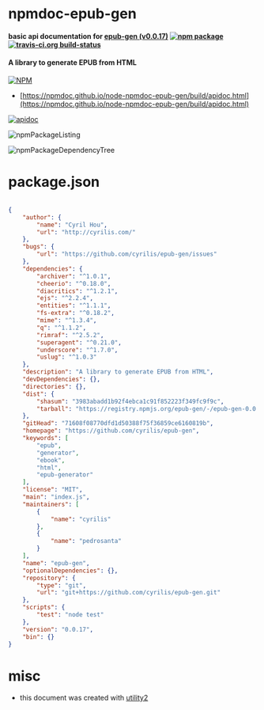 # npmdoc-epub-gen

#### basic api documentation for  [epub-gen (v0.0.17)](https://github.com/cyrilis/epub-gen)  [![npm package](https://img.shields.io/npm/v/npmdoc-epub-gen.svg?style=flat-square)](https://www.npmjs.org/package/npmdoc-epub-gen) [![travis-ci.org build-status](https://api.travis-ci.org/npmdoc/node-npmdoc-epub-gen.svg)](https://travis-ci.org/npmdoc/node-npmdoc-epub-gen)

#### A library to generate EPUB from HTML

[![NPM](https://nodei.co/npm/epub-gen.png?downloads=true&downloadRank=true&stars=true)](https://www.npmjs.com/package/epub-gen)

- [https://npmdoc.github.io/node-npmdoc-epub-gen/build/apidoc.html](https://npmdoc.github.io/node-npmdoc-epub-gen/build/apidoc.html)

[![apidoc](https://npmdoc.github.io/node-npmdoc-epub-gen/build/screenCapture.buildCi.browser.%252Ftmp%252Fbuild%252Fapidoc.html.png)](https://npmdoc.github.io/node-npmdoc-epub-gen/build/apidoc.html)

![npmPackageListing](https://npmdoc.github.io/node-npmdoc-epub-gen/build/screenCapture.npmPackageListing.svg)

![npmPackageDependencyTree](https://npmdoc.github.io/node-npmdoc-epub-gen/build/screenCapture.npmPackageDependencyTree.svg)



# package.json

```json

{
    "author": {
        "name": "Cyril Hou",
        "url": "http://cyrilis.com/"
    },
    "bugs": {
        "url": "https://github.com/cyrilis/epub-gen/issues"
    },
    "dependencies": {
        "archiver": "^1.0.1",
        "cheerio": "^0.18.0",
        "diacritics": "^1.2.1",
        "ejs": "^2.2.4",
        "entities": "^1.1.1",
        "fs-extra": "^0.18.2",
        "mime": "^1.3.4",
        "q": "^1.1.2",
        "rimraf": "^2.5.2",
        "superagent": "^0.21.0",
        "underscore": "^1.7.0",
        "uslug": "^1.0.3"
    },
    "description": "A library to generate EPUB from HTML",
    "devDependencies": {},
    "directories": {},
    "dist": {
        "shasum": "3983abadd1b92f4ebca1c91f852223f349fc9f9c",
        "tarball": "https://registry.npmjs.org/epub-gen/-/epub-gen-0.0.17.tgz"
    },
    "gitHead": "71608f08770dfd1d50388f75f36859ce6160819b",
    "homepage": "https://github.com/cyrilis/epub-gen",
    "keywords": [
        "epub",
        "generator",
        "ebook",
        "html",
        "epub-generator"
    ],
    "license": "MIT",
    "main": "index.js",
    "maintainers": [
        {
            "name": "cyrilis"
        },
        {
            "name": "pedrosanta"
        }
    ],
    "name": "epub-gen",
    "optionalDependencies": {},
    "repository": {
        "type": "git",
        "url": "git+https://github.com/cyrilis/epub-gen.git"
    },
    "scripts": {
        "test": "node test"
    },
    "version": "0.0.17",
    "bin": {}
}
```



# misc
- this document was created with [utility2](https://github.com/kaizhu256/node-utility2)
